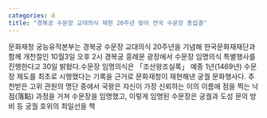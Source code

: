 ```yaml
---
categories: d
title: "경복궁 수문장 교대의식 재현 20주년 맞아 전국 수문장 총집결"
---
```

문화재청 궁능유적본부는 경복궁 수문장 교대의식 20주년을 기념해 한국문화재재단과 함께 개천절인 10월3일 오후 2시 경복궁 흥례문 광장에서 수문장 임명의식 특별행사를 진행한다고 30일 밝혔다.수문장 임명의식은 「조선왕조실록」 예종 1년(1469년) 수문장 제도를 최초로 시행했다는 기록을 근거로 문화재청이 재현해낸 궁궐 문화행사다. 추천받은 고위 관원의 명단 중에서 국왕은 자신이 가장 신뢰하는 이의 이름에 점을 찍는 낙점(落點) 과정을 거쳐 수문장을 임명했고, 이렇게 임명된 수문장은 궁궐과 도성 문의 방비 등 궁궐 호위의 최일선을 책